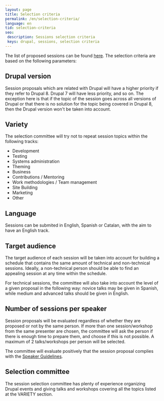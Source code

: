 ```yaml
---
layout: page
title: Selection criteria
permalink: /en/selection-criteria/
language: en
tid: selection-criteria
seo:
 description: Sessions selection criteria
 keys: drupal, sessions, selection criteria
---
```

The list of proposed sessions can be found [here](/en/proposed-sessions/). The selection criteria are based on the following parameters:

## Drupal version

Session proposals which are related with Drupal will have a higher priority if they refer to Drupal 8. Drupal 7 will have less priority, and so on. The exception here is that if the topic of the session goes across all versions of Drupal or that there is no solution for the topic being covered in Drupal 8, then the Drupal version won't be taken into account.

## Variety

The selection committee will try not to repeat session topics within the following tracks:

- Development
- Testing
- Systems administration
- Theming
- Business
- Contributions / Mentoring
- Work methodologies / Team management
- Site Building
- Marketing
- Other

## Language

Sessions can be submited in English, Spanish or Catalan, with the aim to have an English track.

## Target audience

The target audience of each session will be taken into account for building a schedule that contains the same amount of technical and non-technical sessions. Ideally, a non-technical person should be able to find an appealing session at any time within the schedule.

For technical sessions, the committee will also take into account the level of a given proposal in the following way: novice talks may be given in Spanish, while medium and advanced talks should be given in English.

## Number of sessions per speaker

Session proposals will be evaluated regardless of whether they are proposed or not by the same person. If more than one session/workshop from the same presenter are chosen, the committee will ask the person if there is enough time to prepare them, and choose if this is not possible. A maximum of 2 talks/workshops per person will be selected.

The committee will evaluate positively that the session proposal complies with the [Speaker Guidelines](/en/speaker-guidelines/).

## Selection committee

The session selection committee has plenty of experience organizing Drupal events and giving talks and workshops covering all the topics listed at the VARIETY section.
